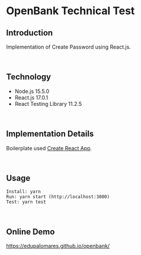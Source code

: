 # OpenBank Technical Test

## Introduction

Implementation of Create Password using React.js.

<br>

## Technology

- Node.js 15.5.0
- React.js 17.0.1
- React Testing Library 11.2.5

<br>

## Implementation Details

Boilerplate used [Create React App](https://github.com/facebook/create-react-app).

<br>

## Usage

```
Install: yarn
Run: yarn start (http://localhost:3000)
Test: yarn test
```

<br>

## Online Demo

https://edupalomares.github.io/openbank/
